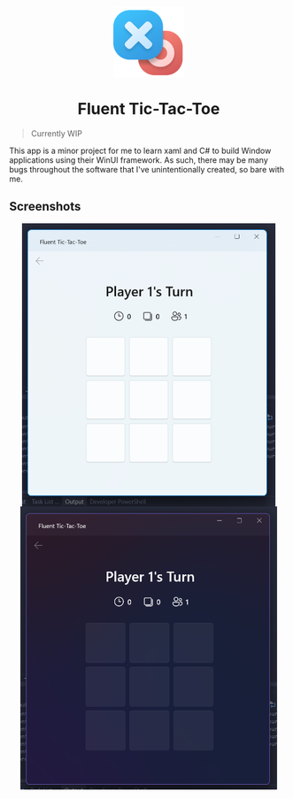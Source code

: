 <p align="center">
  <img width="128" align="center" src="Assets\StoreLogo.scale-400.png" />
</p>
<h1 align="center">
  Fluent Tic-Tac-Toe
</h1>

> Currently WIP

This app is a minor project for me to learn xaml and C# to build Window applications using their WinUI framework. As such, there may be many bugs throughout the software that I've unintentionally created, so bare with me.

## Screenshots

<p align="center">
	<img height="512" align="center" src="Images\screenshot1.png" />
	<img height="512" align="center" src="Images\screenshot2.png" />
<p>
